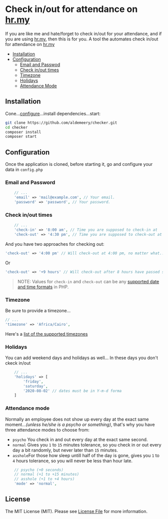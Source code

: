 
# Check in/out for attendance on [hr.my](https://hr.my)

If you are like me and hate/forget to check in/out for your attendance, and if you are using [hr.my](https://hr.my), then this is for you.
A tool the automates check in/out for attendance on [hr.my](https://hr.my)

* [Installation](#installation)
* [Configuration](#configuration)
  * [Email and Passwod](#email-and-password)
  * [Check in/out times](#check-inout-times)
  * [Timezone](#timezone)
  * [Holidays](#holidays)
  * [Attendance Mode](#attendance-mode)

## Installation

Cone...[configure](#configuration)...install dependencies...start:

``` bash
git clone https://github.com/aldemeery/checker.git
cd checker
composer install
composer start
```

## Configuration
Once the application is cloned, before starting it, go and configure your data in `config.php`

### Email and Password
```php
    // ...
    'email' => 'mail@example.com', // Your email.
    'password' => 'password', // Your password.
```
### Check in/out times
```php
    // ...
    'check-in' => '8:00 am', // Time you are supposed to check-in at
    'check-out' => '4:30 pm', // Time you are supposed to check-out at
```
And you have two approaches for checking out:
```php
'check-out' => '4:00 pm' // Will check-out at 4:00 pm, no matter what..
```
Or
```php
'check-out' => '+9 hours' // Will check-out after 8 hours have passed since you checked-in
```

> NOTE:
> Values for `check-in` and `check-out` can be any [supported date and time formats](https://www.php.net/manual/en/datetime.formats.php) in PHP.

### Timezone
Be sure to provide a timezone...
```php
// ...
'timezone' => 'Africa/Cairo',
```

Here's a [list of the supported timezones](https://www.php.net/manual/en/timezones.php)

### Holidays
You can add weekend days and holidays as well...
In these days you don't ckeck in/out
```php
    // ...
    'holidays' => [
        'friday',
        'saturday',
        '2020-08-02' // dates must be in Y-m-d forma
    ]
```
### Attendance mode
Normally an employee does not show up every day at the exact same moment...*(unless he/she is a psycho or something)*, that's why you have three attendance modes to choose from:

   * `psycho` You check in and out every day at the exact same second.
   * `normal` Gives you `1` to `15` minutes tolerance, so you check in or out every day  a bit randomly, but never later than `15` minutes.
   * `asshole`For those how sleep untill half of the day is gone, gives you `1` to `4` hours tolerance, so you will never be less than hour late.

```php
    // psycho (+0 seconds)
    // normal (+1 to +15 minutes)
    // asshole (+1 to +4 hours)
    'mode' => 'normal',
```

## License

The MIT License (MIT). Please see [License File](LICENSE) for more information.
